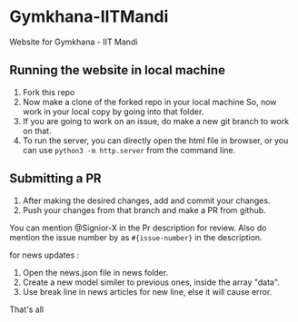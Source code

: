 # Gymkhana-IITMandi
Website for Gymkhana - IIT Mandi

## Running the website in local machine
1. Fork this repo
2. Now make a clone of the forked repo in your local machine So, now work in your local copy by going into that folder.
3. If you are going to work on an issue, do make a new git branch to work on that.
4. To run the server, you can directly open the html file in browser, or you can use `python3 -m http.server` from the command line.

## Submitting a PR
1. After making the desired changes, add and commit your changes.
2. Push your changes from that branch and make a PR from github.

You can mention @Signior-X in the Pr description for review. Also do mention the issue number by as `#{issue-number}` in the description.

for news updates :
  1. Open the news.json file in news folder.
  2. Create a new model similer to previous ones, inside the array "data".
  3. Use break line in news articles for new line, else it will cause error. 

That's all

